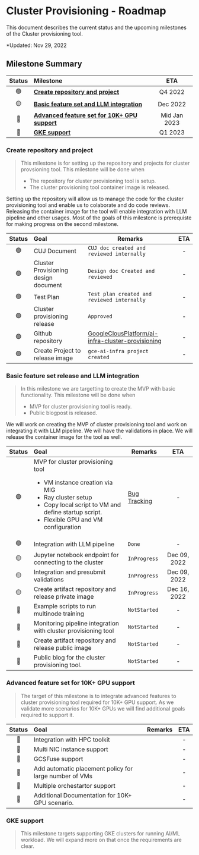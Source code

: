 # Cluster Provisioning - Roadmap

This document describes the current status and the upcoming milestones of the Cluster provisioning tool.

*Updated: Nov 29, 2022

## Milestone Summary

| Status | Milestone | ETA |
| :---: | :--- | :---: |
| 🟢 | **[Create repository and project](#create-repository-and-project)** | Q4 2022 |
| 🟡 | **[Basic feature set and LLM integration](#basic-feature-set-release-and-llm-integration)** | Dec 2022 |
| 🔴 | **[Advanced feature set for 10K+ GPU support](#advanced-feature-set-for-10k-gpu-support)** | Mid Jan 2023 |
| 🔴 | **[GKE support](#gke-support)** | Q1 2023 |

### Create repository and project
> This milestone is for setting up the repository and projects for cluster provsioning tool. This milestone will be done when 
> * The repository for cluster provisioning tool is setup.
> * The cluster provisioning tool container image is released.

Setting up the repository will allow us to manage the code for the cluster provisioning tool and enable us to colaborate and do code reviews. Releasing the container image for the tool will enable integration with LLM pipeline and other usages. Most of the goals of this milestone is prerequiste for making progress on the second milestone.

| Status | Goal | Remarks | ETA |
| :---: | :--- | --- | :---: |
| 🟢 | CUJ Document | `CUJ doc created and reviewed internally`  | - |
| 🟢 | Cluster Provisioning design document | `Design doc Created and reviewed` | - |
| 🟢 | Test Plan | `Test plan created and reviewed internally` |-|
| 🟢 | Cluster provisioning release | `Approved` |-|
| 🟢 | Github repository | [GoogleClousPlatform/ai-infra-cluster-provisioning](https://github.com/GoogleCloudPlatform/ai-infra-cluster-provisioning) |-|
| 🟢 | Create Project to release image | `gce-ai-infra project created` |-|


### Basic feature set release and LLM integration
> In this milestone we are targetting to create the MVP with basic functionality. This milestone will be done when
> * MVP for cluster provisioning tool is ready.
> * Public blogpost is released.

We will work on creating the MVP of cluster provisioning tool and work on integrating it with LLM pipeline. We will have the validations in place. We will release the container image for the tool as well.

| Status | Goal | Remarks | ETA |
| :---: | :--- | --- | :---: |
| 🟢 | MVP for cluster provisioning tool <ul><li>VM instance creation via MIG</li><li>Ray cluster setup</li><li>Copy local script to VM and define startup script.</li><li>Flexible GPU and VM configuration</li></ul> | [Bug Tracking](https://github.com/GoogleCloudPlatform/ai-infra-cluster-provisioning/issues) | - |
| 🟢 | Integration with LLM pipeline | `Done` | - |
| 🟡 | Jupyter notebook endpoint for connecting to the cluster | `InProgress` | Dec 09, 2022 |
| 🟡 | Integration and presubmit validations | `InProgress` | Dec 09, 2022 |
| 🟡 | Create artifact repository and release private image | `InProgress` | Dec 16, 2022 |
| 🔴 | Example scripts to run multinode training | `NotStarted` | - |
| 🔴 | Monitoring pipeline integration with cluster provisioning tool | `NotStarted` | - |
| 🔴 | Create artifact repository and release public image | `NotStarted` | - |
| 🔴 | Public blog for the cluster provisioning tool. | `NotStarted` | - |


### Advanced feature set for 10K+ GPU support
> The target of this milestone is to integrate advanced features to cluster provisioning tool required for 10K+ GPU support. As we validate more scenarios for 10K+ GPUs we will find additional goals required to support it. 

| Status | Goal | Remarks | ETA |
| :---: | :--- | --- | :---: |
| 🔴 | Integration with HPC toolkit | | - |
| 🔴 | Multi NIC instance support | | - |
| 🔴 | GCSFuse support | | - |
| 🔴 | Add automatic placement policy for large number of VMs | | - |
| 🔴 | Multiple orchestartor support | | - |
| 🔴 | Additional Documentation for 10K+ GPU scenario. | | - |


### GKE support 
> This milestone targets supporting GKE clusters for running AI/ML workload. We will expand more on that once the requirements are clear.